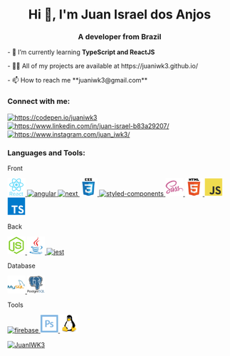 <h1 align="center">Hi 👋, I'm Juan Israel dos Anjos</h1>
<h3 align="center">A developer from Brazil</h3>

<p>
    <!-- 🔭 I’m currently working on -->
</p>
<p> - 🌱 I’m currently learning
    <strong>TypeScript and ReactJS</strong>
</p>
<p> - 👨‍💻 All of my projects are available at https://juaniwk3.github.io/
</p>
<p> - 📫 How to reach me **juaniwk3@gmail.com**</p>


<h3 align="left">Connect with me:</h3>
<p align="left">
    <a href="https://codepen.io/https://codepen.io/juaniwk3" target="blank">
    <img
        align="center"
        src="https://raw.githubusercontent.com/rahuldkjain/github-profile-readme-generator/master/src/images/icons/Social/codepen.svg"
        alt="https://codepen.io/juaniwk3"
        height="30"
        width="40"
    />
    </a>
    <a
    href="https://linkedin.com/in/https://www.linkedin.com/in/juan-israel-b83a29207/"
    target="blank"
    >
    <img
        align="center"
        src="https://raw.githubusercontent.com/rahuldkjain/github-profile-readme-generator/master/src/images/icons/Social/linked-in-alt.svg"
        alt="https://www.linkedin.com/in/juan-israel-b83a29207/"
        height="30"
        width="40"
    />
    </a>
    <a
    href="https://instagram.com/https://www.instagram.com/juan_iwk3/"
    target="blank"
    >
    <img
        align="center"
        src="https://raw.githubusercontent.com/rahuldkjain/github-profile-readme-generator/master/src/images/icons/Social/instagram.svg"
        alt="https://www.instagram.com/juan_iwk3/"
        height="30"
        width="40"
    />
    </a>
</p>

<h3 align="left">Languages and Tools:</h3>

<p>Front</p>

<p align="left">
    <a href="https://reactjs.org/" target="_blank">
    <img
        src="https://raw.githubusercontent.com/devicons/devicon/master/icons/react/react-original-wordmark.svg"
        alt="react"
        width="40"
        height="40"
    />
    </a>
    <a href="https://angular.io/" target="_blank">
    <img
        src="https://upload.wikimedia.org/wikipedia/commons/thumb/c/cf/Angular_full_color_logo.svg/250px-Angular_full_color_logo.svg.png"
        alt="angular"
        width="40"
        height="40"
    />
    </a>
    <a href="https://nextjs.org/" target="_blank">
    <img
        src="https://me-webdev.com/ProgrammingLanguagesIcons/nextPNG.png"
        alt="next"
        width="40"
        height="40"
    />
    </a>
    <a href="https://www.w3schools.com/css/" target="_blank">
    <img
        src="https://raw.githubusercontent.com/devicons/devicon/master/icons/css3/css3-original-wordmark.svg"
        alt="css3"
        width="40"
        height="40"
    />
    </a>
    <a href="https://www.w3schools.com/css/" target="_blank">
    <img
        src="https://camo.githubusercontent.com/a973f0eb2a84d7fb351f04be8444a8f1c14b78457cccfd3e69b9c34774e62efc/68747470733a2f2f63646e2e686173686e6f64652e636f6d2f7265732f686173686e6f64652f696d6167652f75706c6f61642f6a626869716f64786c796861716f6766757177792f313438363130343630362e706e673f773d34303026683d343030266669743d63726f702663726f703d656e74726f7079266175746f3d636f6d7072657373"
        alt="styled-components"
        width="40"
        height="40"
    />
    </a>
    </a> <a href="https://sass-lang.com" target="_blank" rel="noreferrer"> <img src="https://raw.githubusercontent.com/devicons/devicon/master/icons/sass/sass-original.svg" alt="sass" width="40" height="40"/> </a>
    <a href="https://www.w3.org/html/" target="_blank">
    <img
        src="https://raw.githubusercontent.com/devicons/devicon/master/icons/html5/html5-original-wordmark.svg"
        alt="html5"
        width="40"
        height="40"
    />
    </a>
    <a
    href="https://developer.mozilla.org/en-US/docs/Web/JavaScript"
    target="_blank"
    >
    <img
        src="https://raw.githubusercontent.com/devicons/devicon/master/icons/javascript/javascript-original.svg"
        alt="javascript"
        width="40"
        height="40"
    />
    </a>
    <a href="https://www.typescriptlang.org/" target="_blank">
    <img
        src="https://raw.githubusercontent.com/devicons/devicon/master/icons/typescript/typescript-original.svg"
        alt="typescript"
        width="40"
        height="40"
    />
    </a>
    <p>Back</p>
    <a href="https://nodejs.org/en/about/" target="_blank">
    <img
        src="https://raw.githubusercontent.com/devicons/devicon/master/icons/nodejs/nodejs-original.svg"
        alt="javascript"
        width="40"
        height="40"
    />
    </a>
    <a href="https://www.java.com" target="_blank">
    <img
        src="https://raw.githubusercontent.com/devicons/devicon/master/icons/java/java-original.svg"
        alt="java"
        width="40"
        height="40"
    />
    </a>
    <a href="https://jestjs.io" target="_blank">
    <img
        src="https://www.vectorlogo.zone/logos/jestjsio/jestjsio-icon.svg"
        alt="jest"
        width="40"
        height="40"
    />
    </a>
    <p>Database</p>
    <a href="https://www.mysql.com/" target="_blank">
    <img
        src="https://raw.githubusercontent.com/devicons/devicon/master/icons/mysql/mysql-original-wordmark.svg"
        alt="mysql"
        width="40"
        height="40"
    />
    </a>
    <a href="https://www.postgresql.org" target="_blank">
    <img
        src="https://raw.githubusercontent.com/devicons/devicon/master/icons/postgresql/postgresql-original-wordmark.svg"
        alt="postgresql"
        width="40"
        height="40"
    />
    </a>
    <p>Tools</p>
    <a href="https://firebase.google.com/" target="_blank">
        <img
            src="https://www.vectorlogo.zone/logos/firebase/firebase-icon.svg"
            alt="firebase"
            width="40"
            height="40"
        />
    </a>
    <a href="https://www.photoshop.com/en" target="_blank">
    <img
        src="https://raw.githubusercontent.com/devicons/devicon/master/icons/photoshop/photoshop-line.svg"
        alt="photoshop"
        width="40"
        height="40"
    />
    </a>
    <a href="https://www.linux.org/" target="_blank">
    <img
        src="https://raw.githubusercontent.com/devicons/devicon/master/icons/linux/linux-original.svg"
        alt="linux"
        width="40"
        height="40"
    />
    </a>
</p>
<a href="#"
    ><img
    align="center"
    src="https://github-readme-stats.vercel.app/api/top-langs?username=JuanIWK3&show_icons=true&theme=dark&locale=en&layout=compact"
    alt="JuanIWK3"
/></a>
